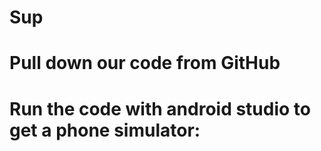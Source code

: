 # Sup
# Pull down our code from GitHub
# Run the code with android studio to get a phone simulator:

